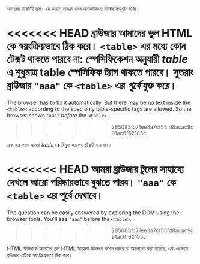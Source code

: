 আমাদের টাস্কটিই ভুল। যে কারণে আমরা এমন অনাকাঙ্ক্ষিত ঘটনার সম্মুখীন হচ্ছি।

<<<<<<< HEAD
ব্রাউজার আমাদের ভুল HTML কে স্বয়ংক্রিয়ভাবে ঠিক করে। `<table>` এর মধ্যে কোন টেক্সট থাকতে পারবে না: স্পেসিফিকেশন অনুযায়ী *table* এ শুধুমাত্র table স্পেসিফিক ট্যাগ থাকতে পারবে। সুতরাং ব্রাউজার `"aaa"` কে `<table>` এর *পূর্বে* যুক্ত করে।
=======
The browser has to fix it automatically. But there may be no text inside the `<table>`: according to the spec only table-specific tags are allowed. So the browser shows `"aaa"` *before* the `<table>`.
>>>>>>> 285083fc71ee3a7cf55fd8acac9c91ac6f62105c

এবং এর ফলে আমরা *table* কে রিমুভ করলেও টেক্সট রয়ে যায়।

<<<<<<< HEAD
আমরা ব্রাউজার টুলের সাহায্যে দেখলে আরো পরিষ্কারভাবে বুঝতে পারব। `"aaa"` কে `<table>` এর পূর্বে দেখাবে।
=======
The question can be easily answered by exploring the DOM using the browser tools. You'll see `"aaa"` before the `<table>`.
>>>>>>> 285083fc71ee3a7cf55fd8acac9c91ac6f62105c

HTML স্ট্যান্ডার্ডে আমাদের ভুল HTML সমূহকে কিভাবে প্রসেস করবে তা আলোচনা করা হয়েছে, এবং এক্ষেত্রে ব্রাউজার এটিকে স্বয়ংক্রিয়ভাবে ঠিক করে।
